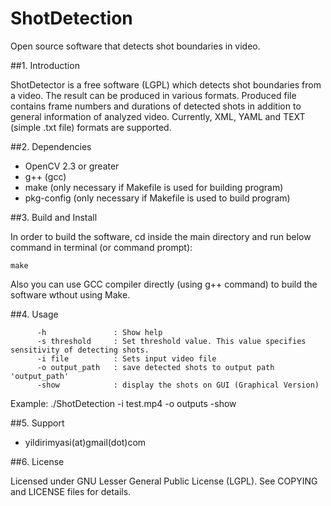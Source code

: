 # ShotDetection
Open source software that detects shot boundaries in video.

##1. Introduction

ShotDetector is a free software (LGPL) which detects shot boundaries from a video.
The result can be produced in various formats. Produced file contains frame numbers and durations of detected shots
in addition to general information of analyzed video.
Currently, XML, YAML and TEXT (simple .txt file) formats are supported.

##2. Dependencies

 - OpenCV 2.3 or greater
 - g++ (gcc)
 - make (only necessary if Makefile is used for building program)
 - pkg-config (only necessary if Makefile is used to build program)

##3. Build and Install

In order to build the software, cd inside the main directory and run below command in terminal (or command prompt):
```
make
```
Also you can use GCC compiler directly (using g++ command) to build the software wthout using Make.

##4. Usage

          -h               : Show help
          -s threshold     : Set threshold value. This value specifies sensitivity of detecting shots.
          -i file          : Sets input video file
          -o output_path   : save detected shots to output path 'output_path'
          -show            : display the shots on GUI (Graphical Version)
Example: 
./ShotDetection -i test.mp4 -o outputs -show

##5. Support

 - yildirimyasi(at)gmail(dot)com

##6. License

Licensed under GNU Lesser General Public License (LGPL). See COPYING and LICENSE files for details.
